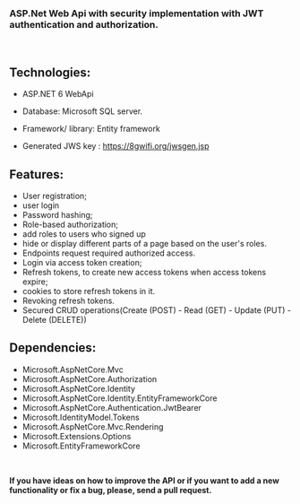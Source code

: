 ### ASP.Net Web Api with security implementation with JWT authentication and authorization.

</br>

## **Technologies:**
- ASP.NET 6 WebApi
- Database: Microsoft SQL server.
- Framework/ library: Entity framework 

- Generated JWS key : https://8gwifi.org/jwsgen.jsp


## **Features:**
- User registration;
- user login
- Password hashing;
- Role-based authorization;
- add roles to users who signed up 
- hide or display different parts of a page based on the user's roles.
- Endpoints request required authorized access.
- Login via access token creation;
- Refresh tokens, to create new access tokens when access tokens expire;
- cookies to store refresh tokens in it. 
- Revoking refresh tokens.
- Secured  CRUD operations(Create (POST) - Read (GET) - Update (PUT) - Delete (DELETE))
 
 


## **Dependencies:**
- Microsoft.AspNetCore.Mvc
- Microsoft.AspNetCore.Authorization
- Microsoft.AspNetCore.Identity
- Microsoft.AspNetCore.Identity.EntityFrameworkCore
- Microsoft.AspNetCore.Authentication.JwtBearer
- Microsoft.IdentityModel.Tokens
- Microsoft.AspNetCore.Mvc.Rendering
- Microsoft.Extensions.Options
- Microsoft.EntityFrameworkCore

</br>

**If you have ideas on how to improve the API or if you want to add a new functionality or fix a bug, please, send a pull request.**
